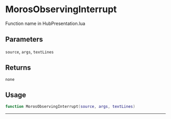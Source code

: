 # MorosObservingInterrupt
Function name in HubPresentation.lua
## Parameters
`source`, `args`, `textLines`
## Returns
`none`
## Usage
```lua
function MorosObservingInterrupt(source, args, textLines)
```
---
